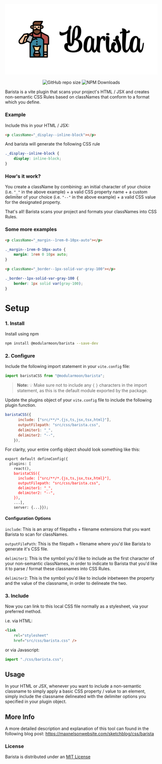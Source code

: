 ![Barista Logo](images/barista_logo.jpg)

<div align="center">

![GitHub repo size](https://img.shields.io/github/repo-size/maxnelson/barista)
![NPM Downloads](https://img.shields.io/npm/d18m/%40modularmoon%2Fbarista)




</div>

Barista is a vite plugin that scans your project's HTML / JSX and creates non-semantic CSS Rules
based on classNames that conform to a format which you define.

### Example

Include this in your HTML / JSX:

```html
<p className="_display--inline-block"></p>
```

And barista will generate the following CSS rule

```css
._display--inline-block {
	display: inline-block;
}
```

### How's it work?

You create a className by combining: an initial character of your choice (i.e. `"_"` in the above
example) + a valid CSS property name + a custom delimiter of your choice (i.e. `"--"` in the above
example) + a valid CSS value for the designated property.

That's all! Barista scans your project and formats your classNames into CSS Rules.

### Some more examples

```html
<p className="_margin--1rem-0-10px-auto"></p>
```

```css
._margin--1rem-0-10px-auto {
	margin: 1rem 0 10px auto;
}
```

```html
<p className="_border--1px-solid-var-gray-100"></p>
```

```css
._border--1px-solid-var-gray-100 {
	border: 1px solid var(gray-100);
}
```

# Setup

### 1. Install

Install using npm

```sh
npm install @modularmoon/barista --save-dev
```

### 2. Configure

Include the following import statement in your `vite.config` file:

```js
import baristaCSS from "@modularmoon/barista";
```

> **Note:** 💡 Make sure not to include any `{` `}` characters in the import statement, as this is
> the default module exported by the package.

Update the plugins object of your `vite.config` file to include the following plugin function.

```js
baristaCSS({
      include: ["src/**/*.{js,ts,jsx,tsx,html}"],
      outputFilepath: "src/css/barista.css",
      delimiter1: "_",
      delimiter2: "--",
    }),
```

For clarity, your entire config object should look something like this:

<pre><code>export default defineConfig({
  plugins: [
    react(),
    <span style="color: red;">baristaCSS({
      include: ["src/**/*.{js,ts,jsx,tsx,html}"],
      outputFilepath: "src/css/barista.css",
      delimiter1: "_",
      delimiter2: "--",
    })</span>,
    ...],
    server: {...}});</code></pre>

#### Configuration Options

`include`: This is an array of filepaths + filename extensions that you want Barista to scan for
classNames.

`outputFilePath`: This is the filepath + filename where you'd like Barista to generate it's CSS
file.

`delimiter1`: This is the symbol you'd like to include as the first character of your non-semantic
classNames, in order to indicate to Barista that you'd like it to parse / format these classnames
into CSS Rules.

`delimiter2`: This is the symbol you'd like to include inbetween the property and the value of the
classname, in order to delineate the two.

### 3. Include

Now you can link to this local CSS file normally as a stylesheet, via your preferred method.

i.e. via HTML:

```html
<link
	rel="stylesheet"
	href="src/css/barista.css" />
```

or via Javascript:

```js
import "./css/barista.css";
```

## Usage

In your HTML or JSX, whenever you want to include a non-semantic classname to simply apply a basic
CSS property / value to an element, simply include the classname delineated with the delimiter
options you specified in your plugin object.

## More Info
A more detailed description and explanation of this tool can found in the following blog post:
https://maxnelsonwebsite.com/sketchblog/css/barista


### License

Barista is distributed under an
[MIT License](https://github.com/maxnelson/barista/blob/main/LICENSE.md)
